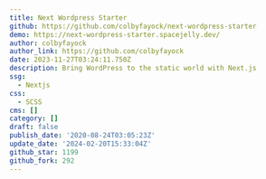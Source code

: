 ```yaml
---
title: Next Wordpress Starter
github: https://github.com/colbyfayock/next-wordpress-starter
demo: https://next-wordpress-starter.spacejelly.dev/
author: colbyfayock
author_link: https://github.com/colbyfayock
date: 2023-11-27T03:24:11.750Z
description: Bring WordPress to the static world with Next.js
ssg:
  - Nextjs
css:
  - SCSS
cms: []
category: []
draft: false
publish_date: '2020-08-24T03:05:23Z'
update_date: '2024-02-20T15:33:04Z'
github_star: 1199
github_fork: 292
---
```

